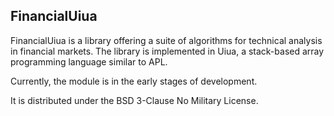 ## FinancialUiua

FinancialUiua is a library offering a suite of algorithms for technical analysis in financial markets. The library is implemented in Uiua, a stack-based array programming language similar to APL.

Currently, the module is in the early stages of development.

It is distributed under the BSD 3-Clause No Military License.
